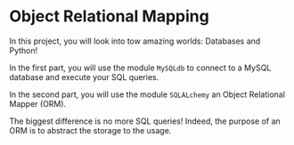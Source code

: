 # Object Relational Mapping
In this project, you will look into tow amazing worlds: Databases and Python!

In the first part, you will use the module `MySQLdb` to connect to a MySQL database and execute your SQL queries.

In the second part, you will use the module `SQLALchemy` an Object Relational Mapper (ORM).

The biggest difference is no more SQL queries! Indeed, the purpose of an ORM is to abstract the storage to the usage.
